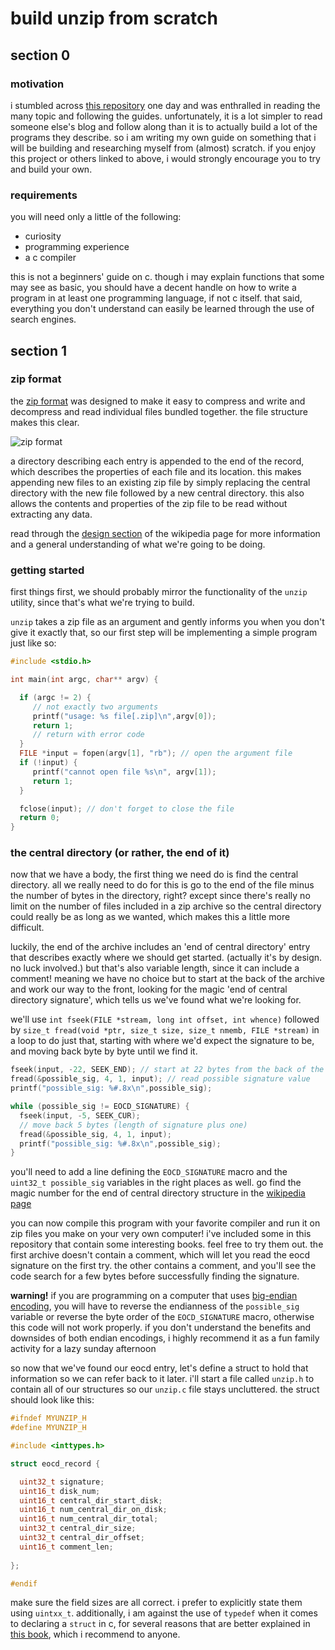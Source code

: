 # build unzip from scratch

## section 0

### motivation

i stumbled across
[this repository](https://github.com/danistefanovic/build-your-own-x)
one day and was enthralled in reading the many topic and following the guides.
unfortunately, it is a lot simpler to read someone else's blog and follow along
than it is to actually build a lot of the programs they describe. so i am
writing my own guide on something that i will be building and researching
myself from (almost) scratch. if you enjoy this project or others linked to
above, i would strongly encourage you to try and build your own.

### requirements

you will need only a little of the following:

* curiosity
* programming experience
* a c compiler

this is not a beginners' guide on c. though i may explain functions that some
may see as basic, you should have a decent handle on how to write a program
in at least one programming language, if not c itself. that said, everything
you don't understand can easily be learned through the use of search engines.

## section 1

### zip format

the [zip format](https://en.wikipedia.org/wiki/Zip_(file_format)) was designed
to make it easy to compress and write and decompress and read individual files
bundled together. the file structure makes this clear.

![zip format](https://upload.wikimedia.org/wikipedia/commons/thumb/6/63/ZIP-64_Internal_Layout.svg/400px-ZIP-64_Internal_Layout.svg.png)

a directory describing each entry is appended to the end of the record, which
describes the properties of each file and its location. this makes appending
new files to an existing zip file by simply replacing the central directory
with the new file followed by a new central directory. this also allows the
contents and properties of the zip file to be read without extracting any
data.

read through the
[design section](https://en.wikipedia.org/wiki/Zip_(file_format)#Design)
of the wikipedia page for more information and a general understanding of what
we're going to be doing.

### getting started

first things first, we should probably mirror the functionality of the `unzip`
utility, since that's what we're trying to build.

`unzip` takes a zip file as an argument and gently informs you when you don't
give it exactly that, so our first step will be implementing a simple program
just like so:

```c
#include <stdio.h>

int main(int argc, char** argv) {

  if (argc != 2) {
     // not exactly two arguments
     printf("usage: %s file[.zip]\n",argv[0]);
     return 1;
     // return with error code
  }
  FILE *input = fopen(argv[1], "rb"); // open the argument file
  if (!input) {
     printf("cannot open file %s\n", argv[1]);
     return 1;
  }

  fclose(input); // don't forget to close the file
  return 0;
}
```


### the central directory (or rather, the end of it)

now that we have a body, the first thing we need do is find the central
directory. all we really need to do
for this is go to the end of the file minus the number of bytes in the
directory, right? except since there's really no limit on the number of files
included in a zip archive so the central directory could really be as long as
we wanted, which makes this a little more difficult.

luckily, the end of the archive includes an 'end of central directory' entry
that describes exactly where we should get started. (actually it's by design.
no luck involved.) but that's also variable length, since it can include a
comment! meaning we have no choice but to start at the back of the archive
and work our way to the front, looking for the magic 'end of central directory
signature', which tells us we've found what we're looking for.

we'll use `int fseek(FILE *stream, long int offset, int whence)` followed by
`size_t fread(void *ptr, size_t size, size_t nmemb, FILE *stream)` in a loop
to do just that, starting with where we'd expect
the signature to be, and moving back byte by byte until we find it.

```c
fseek(input, -22, SEEK_END); // start at 22 bytes from the back of the file
fread(&possible_sig, 4, 1, input); // read possible signature value
printf("possible_sig: %#.8x\n",possible_sig);

while (possible_sig != EOCD_SIGNATURE) {
  fseek(input, -5, SEEK_CUR);
  // move back 5 bytes (length of signature plus one)
  fread(&possible_sig, 4, 1, input);
  printf("possible_sig: %#.8x\n",possible_sig);
}
```

you'll need to add a line defining the `EOCD_SIGNATURE` macro and the
`uint32_t possible_sig` variables in the right places as well. go find the 
magic number for the end of central directory structure in the
[wikipedia page](https://en.wikipedia.org/wiki/Zip_(file_format)#End_of_central_directory_record_(EOCD))

you can now compile this program with your favorite compiler and run it on zip
files you make on your very own computer! i've included some in this repository
that contain some interesting books. feel free to try them out. the first
archive doesn't contain a comment, which will let you read the eocd signature
on the first try. the other contains a comment, and you'll see the code search
for a few bytes before successfully finding the signature.

**warning!** if you are programming on a computer that uses
[big-endian encoding](https://en.wikipedia.org/wiki/Endianness), you will
have to reverse the endianness of the `possible_sig` variable or reverse the
byte order of the `EOCD_SIGNATURE` macro, otherwise this code will not work
properly. if you don't understand the benefits and downsides of both endian
encodings, i highly recommend it as a fun family activity for a lazy
sunday afternoon

so now that we've found our eocd entry, let's define a struct to hold that
information so we can refer back to it later. i'll start a file called
`unzip.h` to contain all of our structures so our `unzip.c` file stays
uncluttered. the struct should look like this:

```c
#ifndef MYUNZIP_H
#define MYUNZIP_H

#include <inttypes.h>

struct eocd_record {

  uint32_t signature;
  uint16_t disk_num;
  uint16_t central_dir_start_disk;
  uint16_t num_central_dir_on_disk;
  uint16_t num_central_dir_total;
  uint32_t central_dir_size;
  uint32_t central_dir_offset;
  uint16_t comment_len;
  
};

#endif
```

make sure the field sizes are all correct. i prefer to explicitly state them
using `uintxx_t`. additionally, i am against the use of `typedef` when it comes
to declaring a `struct` in c, for several reasons that are better explained in
[this book](https://www.amazon.com/Expert-Programming-Peter-van-Linden/dp/0131774298),
which i recommend to anyone.

